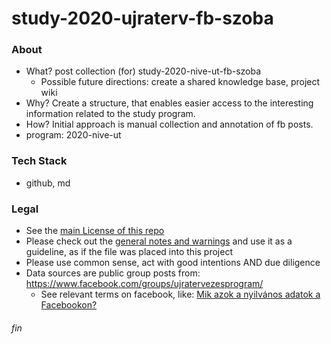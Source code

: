 # study-2020-ujraterv-fb-szoba

### About
 * What? post collection (for) study-2020-nive-ut-fb-szoba
   * Possible future directions: create a shared knowledge base, project wiki
 * Why? Create a structure, that enables easier access to the interesting information related to the study program.
 * How? Initial approach is manual collection and annotation of fb posts.
 * program: 2020-nive-ut

### Tech Stack
 * github, md
 
### Legal
* See the [main License of this repo](./LICENSE)
* Please check out the [general notes and warnings](https://rhanak1987-sandbox.github.io/hello-world/possible-license-concerns.html) and use it as a guideline, as if the file was placed into this project
* Please use common sense, act with good intentions AND due diligence
* Data sources are public group posts from: https://www.facebook.com/groups/ujratervezesprogram/
  * See relevant terms on facebook, like: [Mik azok a nyilvános adatok a Facebookon?](https://www.facebook.com/help/203805466323736)

###### fin
